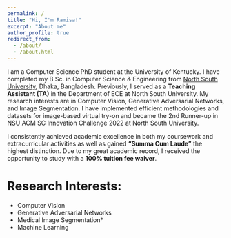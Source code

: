 ```yaml
---
permalink: /
title: "Hi, I'm Ramisa!"
excerpt: "About me"
author_profile: true
redirect_from: 
  - /about/
  - /about.html
---
```


I am a Computer Science PhD student at the University of Kentucky. I have completed my B.Sc. in Computer Science & Engineering from [North South University](https://www.northsouth.edu/), Dhaka, Bangladesh. Previously, I served as a **Teaching Assistant (TA)** in the Department of ECE at North South University. My research interests are in Computer Vision, Generative Adversarial Networks, and Image Segmentation. I have implemented efficient methodologies and datasets for image-based virtual try-on and became the 2nd Runner-up in NSU ACM SC Innovation Challenge 2022 at North South University.

I consistently achieved academic excellence in both my coursework and extracurricular activities as well as gained **“Summa Cum Laude”** the highest distinction. Due to my great academic record, I received the opportunity to study with a **100% tuition fee waiver**. 



Research Interests:
======
- Computer Vision
- Generative Adversarial Networks
- Medical Image Segmentation*
- Machine Learning
